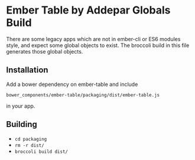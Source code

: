 # Ember Table by Addepar Globals Build

There are some legacy apps which are not in ember-cli or ES6 modules style, and
expect some global objects to exist. The broccoli build in this file generates
those global objects.

## Installation

Add a bower dependency on ember-table and include
```
bower_components/ember-table/packaging/dist/ember-table.js
```
in your app.

## Building

* `cd packaging`
* `rm -r dist/`
* `broccoli build dist/`
